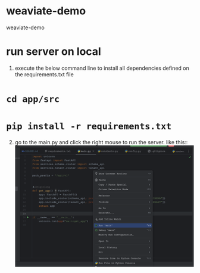 # weaviate-demo
weaviate-demo

# run server on local
1. execute the below command line to install all dependencies defined on the requirements.txt file
# `cd app/src`
# `pip install -r requirements.txt`
2. go to the main.py and click the right mouse to run the server. like this::
    ![img.png](img.png)
    
    
